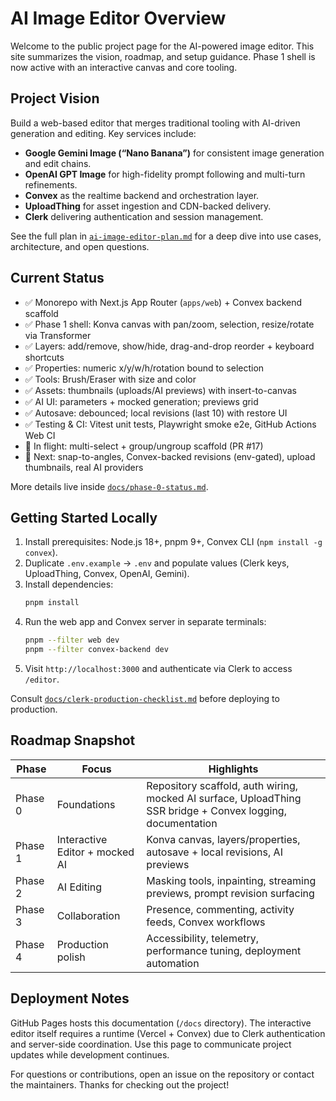 # AI Image Editor Overview

Welcome to the public project page for the AI-powered image editor. This site summarizes the vision, roadmap, and setup guidance. Phase 1 shell is now active with an interactive canvas and core tooling.

## Project Vision

Build a web-based editor that merges traditional tooling with AI-driven generation and editing. Key services include:

- **Google Gemini Image (“Nano Banana”)** for consistent image generation and edit chains.
- **OpenAI GPT Image** for high-fidelity prompt following and multi-turn refinements.
- **Convex** as the realtime backend and orchestration layer.
- **UploadThing** for asset ingestion and CDN-backed delivery.
- **Clerk** delivering authentication and session management.

See the full plan in [`ai-image-editor-plan.md`](../ai-image-editor-plan.md) for a deep dive into use cases, architecture, and open questions.

## Current Status

- ✅ Monorepo with Next.js App Router (`apps/web`) + Convex backend scaffold
- ✅ Phase 1 shell: Konva canvas with pan/zoom, selection, resize/rotate via Transformer
- ✅ Layers: add/remove, show/hide, drag-and-drop reorder + keyboard shortcuts
- ✅ Properties: numeric x/y/w/h/rotation bound to selection
- ✅ Tools: Brush/Eraser with size and color
- ✅ Assets: thumbnails (uploads/AI previews) with insert-to-canvas
- ✅ AI UI: parameters + mocked generation; previews grid
- ✅ Autosave: debounced; local revisions (last 10) with restore UI
- ✅ Testing & CI: Vitest unit tests, Playwright smoke e2e, GitHub Actions Web CI
- 🚧 In flight: multi-select + group/ungroup scaffold (PR #17)
- 📌 Next: snap-to-angles, Convex-backed revisions (env-gated), upload thumbnails, real AI providers

More details live inside [`docs/phase-0-status.md`](phase-0-status.md).

## Getting Started Locally

1. Install prerequisites: Node.js 18+, pnpm 9+, Convex CLI (`npm install -g convex`).
2. Duplicate `.env.example` → `.env` and populate values (Clerk keys, UploadThing, Convex, OpenAI, Gemini).
3. Install dependencies:
   ```bash
   pnpm install
   ```
4. Run the web app and Convex server in separate terminals:
   ```bash
   pnpm --filter web dev
   pnpm --filter convex-backend dev
   ```
5. Visit `http://localhost:3000` and authenticate via Clerk to access `/editor`.

Consult [`docs/clerk-production-checklist.md`](clerk-production-checklist.md) before deploying to production.

## Roadmap Snapshot

| Phase | Focus | Highlights |
| --- | --- | --- |
| Phase 0 | Foundations | Repository scaffold, auth wiring, mocked AI surface, UploadThing SSR bridge + Convex logging, documentation |
| Phase 1 | Interactive Editor + mocked AI | Konva canvas, layers/properties, autosave + local revisions, AI previews |
| Phase 2 | AI Editing | Masking tools, inpainting, streaming previews, prompt revision surfacing |
| Phase 3 | Collaboration | Presence, commenting, activity feeds, Convex workflows |
| Phase 4 | Production polish | Accessibility, telemetry, performance tuning, deployment automation |

## Deployment Notes

GitHub Pages hosts this documentation (`/docs` directory). The interactive editor itself requires a runtime (Vercel + Convex) due to Clerk authentication and server-side coordination. Use this page to communicate project updates while development continues.

For questions or contributions, open an issue on the repository or contact the maintainers. Thanks for checking out the project! 
